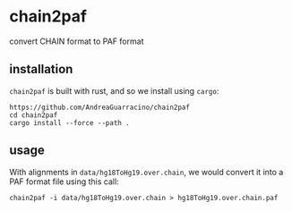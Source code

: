 # chain2paf
convert CHAIN format to PAF format

## installation

`chain2paf` is built with rust, and so we install using `cargo`:

```
https://github.com/AndreaGuarracino/chain2paf
cd chain2paf
cargo install --force --path .
```

## usage

With alignments in `data/hg18ToHg19.over.chain`, we would convert it into a PAF format file using this call:

```
chain2paf -i data/hg18ToHg19.over.chain > hg18ToHg19.over.chain.paf
```
